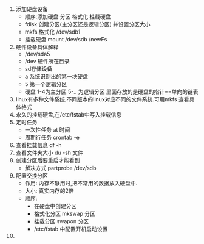1. 添加硬盘设备
    - 顺序:添加硬盘 分区  格式化  挂载硬盘
    - fdisk 创建分区(主分区还是逻辑分区) 并设置分区大小
    - mkfs 格式化 /dev/sdb1
    - 挂载硬盘  mount /dev/sdb  /newFs
2. 硬件设备具体解释
    - /dev/sda5
    - /dev 硬件所在目录
    - sd存储设备
    - a 系统识别出的第一块硬盘
    - 5 第一个逻辑分区
    - 硬盘 1-4为主分区 5-.. 为逻辑分区 里面存放的是硬盘的指针==单向的链表
3. linux有多种文件系统,不同版本的linux对应不同的文件系统.可用mkfs 查看具体格式
4. 永久的挂载硬盘,在/etc/fstab中写入挂载信息
5. 定时任务
    - 一次性任务 at 时间
    - 周期行任务 crontab -e
6. 查看挂载信息 df -h
7. 查看文件夹大小 du -sh 文件
8. 创建分区后要重启才能看到
    - 解决方式 partprobe /dev/sdb
9. 配置交换分区
    - 作用: 内存不够用时,把不常用的数据放入硬盘中.
    - 大小: 真实内存的2倍
    - 顺序:
        - 在硬盘中创建分区
        - 格式化分区 mkswap 分区
        - 挂载分区  swapon 分区
        - /etc/fstab 中配置开机启动设置
10.
